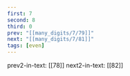 ```yaml
---
first: 7
second: 8
third: 0
prev: "[[many_digits/7/79]]"
next: "[[many_digits/7/81]]"
tags: [even]
---
```

prev2-in-text: [[78]]
next2-in-text: [[82]]

